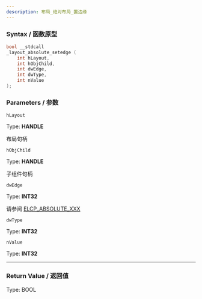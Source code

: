 ```yaml
---
description: 布局_绝对布局_置边缘
---
```


### Syntax / 函数原型

```C++
bool __stdcall 
_layout_absolute_setedge (
    int hLayout,
    int hObjChild,
    int dwEdge,
    int dwType,
    int nValue
);
```


### Parameters / 参数

`hLayout`

Type: **HANDLE**

布局句柄

`hObjChild`

Type: **HANDLE**

子组件句柄

`dwEdge`

Type: **INT32**

请参阅 [ELCP_ABSOLUTE_XXX](../../const/ELCP_ABSOLUTE.md)

`dwType`

Type: **INT32**

`nValue`

Type: **INT32**

---

### Return Value / 返回值

Type: BOOL
